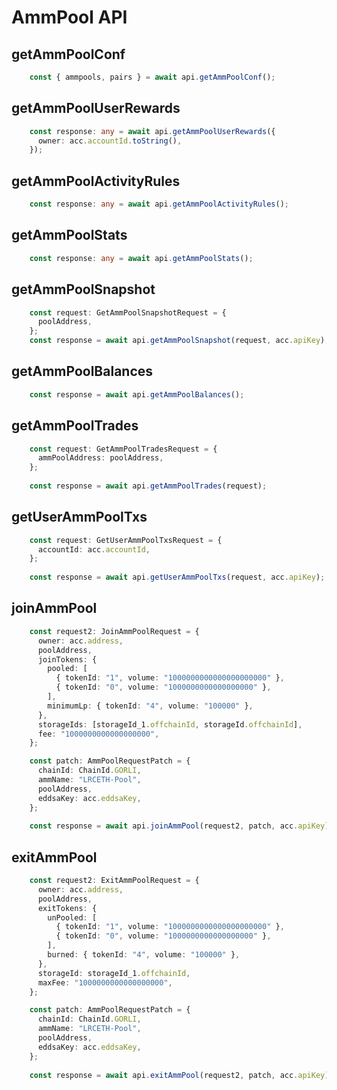 # AmmPool API

## getAmmPoolConf

```typescript
    const { ammpools, pairs } = await api.getAmmPoolConf();
```

## getAmmPoolUserRewards

```typescript
    const response: any = await api.getAmmPoolUserRewards({
      owner: acc.accountId.toString(),
    });
```

## getAmmPoolActivityRules

```typescript
    const response: any = await api.getAmmPoolActivityRules();
```

## getAmmPoolStats

```typescript
    const response: any = await api.getAmmPoolStats();
```

## getAmmPoolSnapshot

```typescript
    const request: GetAmmPoolSnapshotRequest = {
      poolAddress,
    };
    const response = await api.getAmmPoolSnapshot(request, acc.apiKey);
```

## getAmmPoolBalances

```typescript
    const response = await api.getAmmPoolBalances();
```

## getAmmPoolTrades

```typescript
    const request: GetAmmPoolTradesRequest = {
      ammPoolAddress: poolAddress,
    };
    
    const response = await api.getAmmPoolTrades(request);
```

## getUserAmmPoolTxs

```typescript
    const request: GetUserAmmPoolTxsRequest = {
      accountId: acc.accountId,
    };
    
    const response = await api.getUserAmmPoolTxs(request, acc.apiKey);
```

## joinAmmPool

```typescript
    const request2: JoinAmmPoolRequest = {
      owner: acc.address,
      poolAddress,
      joinTokens: {
        pooled: [
          { tokenId: "1", volume: "1000000000000000000000" },
          { tokenId: "0", volume: "1000000000000000000" },
        ],
        minimumLp: { tokenId: "4", volume: "100000" },
      },
      storageIds: [storageId_1.offchainId, storageId.offchainId],
      fee: "1000000000000000000",
    };

    const patch: AmmPoolRequestPatch = {
      chainId: ChainId.GORLI,
      ammName: "LRCETH-Pool",
      poolAddress,
      eddsaKey: acc.eddsaKey,
    };
    
    const response = await api.joinAmmPool(request2, patch, acc.apiKey);
```

## exitAmmPool

```typescript
    const request2: ExitAmmPoolRequest = {
      owner: acc.address,
      poolAddress,
      exitTokens: {
        unPooled: [
          { tokenId: "1", volume: "1000000000000000000000" },
          { tokenId: "0", volume: "1000000000000000000" },
        ],
        burned: { tokenId: "4", volume: "100000" },
      },
      storageId: storageId_1.offchainId,
      maxFee: "1000000000000000000",
    };

    const patch: AmmPoolRequestPatch = {
      chainId: ChainId.GORLI,
      ammName: "LRCETH-Pool",
      poolAddress,
      eddsaKey: acc.eddsaKey,
    };
    
    const response = await api.exitAmmPool(request2, patch, acc.apiKey);
```
